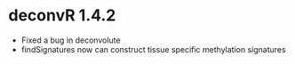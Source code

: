 # deconvR 1.4.2

* Fixed a bug in deconvolute
* findSignatures now can construct tissue specific methylation signatures